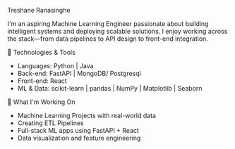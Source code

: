 Treshane Ranasinghe

I'm an aspiring Machine Learning Engineer
passionate about building intelligent systems and deploying scalable solutions. I enjoy working across the stack—from data pipelines to API design to front-end integration.

🚀 Technologies & Tools

- Languages: Python | Java 
- Back-end: FastAPI | MongoDB/ Postgresql 
- Front-end: React
- ML & Data: scikit-learn | pandas | NumPy | Matplotlib | Seaborn

🧠 What I'm Working On

- Machine Learning Projects with real-world data
- Creating ETL Pipelines
- Full-stack ML apps using FastAPI + React
- Data visualization and feature engineering

